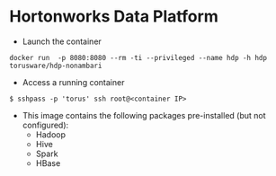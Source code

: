# Hortonworks Data Platform

* Launch the container
```
docker run  -p 8080:8080 --rm -ti --privileged --name hdp -h hdp torusware/hdp-nonambari
```

* Access a running container
```
$ sshpass -p 'torus' ssh root@<container IP>
```

* This image contains the following packages pre-installed (but not configured):
    - Hadoop
    - Hive
    - Spark
    - HBase
